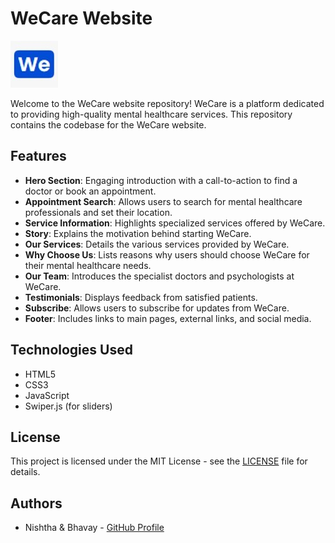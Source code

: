 # WeCare Website

![WeCare Logo](images/logo.jpeg)

Welcome to the WeCare website repository! WeCare is a platform dedicated to providing high-quality mental healthcare services. This repository contains the codebase for the WeCare website.

## Features

- **Hero Section**: Engaging introduction with a call-to-action to find a doctor or book an appointment.
- **Appointment Search**: Allows users to search for mental healthcare professionals and set their location.
- **Service Information**: Highlights specialized services offered by WeCare.
- **Story**: Explains the motivation behind starting WeCare.
- **Our Services**: Details the various services provided by WeCare.
- **Why Choose Us**: Lists reasons why users should choose WeCare for their mental healthcare needs.
- **Our Team**: Introduces the specialist doctors and psychologists at WeCare.
- **Testimonials**: Displays feedback from satisfied patients.
- **Subscribe**: Allows users to subscribe for updates from WeCare.
- **Footer**: Includes links to main pages, external links, and social media.

## Technologies Used

- HTML5
- CSS3
- JavaScript
- Swiper.js (for sliders)

## License

This project is licensed under the MIT License - see the [LICENSE](LICENSE) file for details.

## Authors

- Nishtha & Bhavay - [GitHub Profile](https://github.com/Bh4vay)

